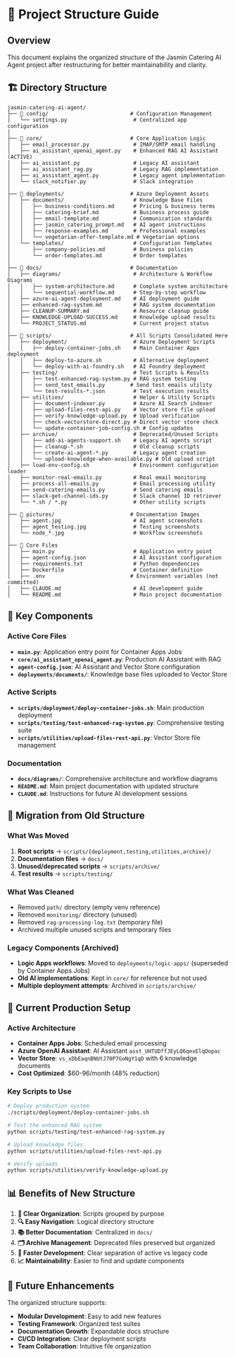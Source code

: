 # 📁 Project Structure Guide

## Overview

This document explains the organized structure of the Jasmin Catering AI Agent project after restructuring for better maintainability and clarity.

## 🏗️ Directory Structure

```
jasmin-catering-ai-agent/
├── 📁 config/                          # Configuration Management
│   └── settings.py                     # Centralized app configuration
│
├── 📁 core/                            # Core Application Logic
│   ├── email_processor.py              # IMAP/SMTP email handling
│   ├── ai_assistant_openai_agent.py    # Enhanced RAG AI Assistant (ACTIVE)
│   ├── ai_assistant.py                 # Legacy AI assistant
│   ├── ai_assistant_rag.py             # Legacy RAG implementation
│   ├── ai_assistant_agent.py           # Legacy agent implementation
│   └── slack_notifier.py               # Slack integration
│
├── 📁 deployments/                     # Azure Deployment Assets
│   ├── documents/                      # Knowledge Base Files
│   │   ├── business-conditions.md      # Pricing & business terms
│   │   ├── catering-brief.md           # Business process guide
│   │   ├── email-template.md           # Communication standards
│   │   ├── jasmin_catering_prompt.md   # AI agent instructions
│   │   ├── response-examples.md        # Professional examples
│   │   └── vegetarian-offer-template.md # Vegetarian options
│   └── templates/                      # Configuration Templates
│       ├── company-policies.md         # Business policies
│       └── order-templates.md          # Order templates
│
├── 📁 docs/                            # Documentation
│   ├── diagrams/                       # Architecture & Workflow Diagrams
│   │   ├── system-architecture.md      # Complete system architecture
│   │   └── sequential-workflow.md      # Step-by-step workflow
│   ├── azure-ai-agent-deployment.md    # AI deployment guide
│   ├── enhanced-rag-system.md          # RAG system documentation
│   ├── CLEANUP-SUMMARY.md              # Resource cleanup guide
│   ├── KNOWLEDGE-UPLOAD-SUCCESS.md     # Knowledge upload results
│   └── PROJECT_STATUS.md               # Current project status
│
├── 📁 scripts/                         # All Scripts Consolidated Here
│   ├── deployment/                     # Azure Deployment Scripts
│   │   ├── deploy-container-jobs.sh    # Main Container Apps deployment
│   │   ├── deploy-to-azure.sh          # Alternative deployment
│   │   └── deploy-with-ai-foundry.sh   # AI Foundry deployment
│   ├── testing/                        # Test Scripts & Results
│   │   ├── test-enhanced-rag-system.py # RAG system testing
│   │   ├── send_test_emails.py        # Send test emails utility
│   │   └── test-results-*.json         # Test execution results
│   ├── utilities/                      # Helper & Utility Scripts
│   │   ├── document-indexer.py         # Azure AI Search indexer
│   │   ├── upload-files-rest-api.py    # Vector store file upload
│   │   ├── verify-knowledge-upload.py  # Upload verification
│   │   ├── check-vectorstore-direct.py # Direct vector store check
│   │   └── update-container-job-config.sh # Config updates
│   ├── archive/                        # Deprecated/Unused Scripts
│   │   ├── add-ai-agents-support.sh    # Legacy AI agents script
│   │   ├── cleanup-*.sh                # Old cleanup scripts
│   │   ├── create-ai-agent-*.py        # Legacy agent creation
│   │   └── upload-knowledge-when-available.py # Old upload script
│   ├── load-env-config.sh              # Environment configuration loader
│   ├── monitor-real-emails.py          # Real email monitoring
│   ├── process-all-emails.py           # Email processing utility
│   ├── send-catering-emails.py         # Send catering emails
│   ├── slack-get-channel-ids.py        # Slack channel ID retriever
│   └── *.sh / *.py                     # Other utility scripts
│
├── 📁 pictures/                        # Documentation Images
│   ├── agent.jpg                       # AI agent screenshots
│   ├── agent_testing.jpg               # Testing screenshots
│   └── node_*.jpg                      # Workflow screenshots
│
├── 📄 Core Files
│   ├── main.py                         # Application entry point
│   ├── agent-config.json               # AI Assistant configuration
│   ├── requirements.txt                # Python dependencies
│   ├── Dockerfile                      # Container definition
│   ├── .env                           # Environment variables (not committed)
│   ├── CLAUDE.md                       # AI development guide
│   └── README.md                       # Main project documentation
```

## 🎯 Key Components

### Active Core Files
- **`main.py`**: Application entry point for Container Apps Jobs
- **`core/ai_assistant_openai_agent.py`**: Production AI Assistant with RAG
- **`agent-config.json`**: AI Assistant and Vector Store configuration
- **`deployments/documents/`**: Knowledge base files uploaded to Vector Store

### Active Scripts
- **`scripts/deployment/deploy-container-jobs.sh`**: Main production deployment
- **`scripts/testing/test-enhanced-rag-system.py`**: Comprehensive testing suite
- **`scripts/utilities/upload-files-rest-api.py`**: Vector Store file management

### Documentation
- **`docs/diagrams/`**: Comprehensive architecture and workflow diagrams
- **`README.md`**: Main project documentation with updated structure
- **`CLAUDE.md`**: Instructions for future AI development sessions

## 🔄 Migration from Old Structure

### What Was Moved
1. **Root scripts** → `scripts/{deployment,testing,utilities,archive}/`
2. **Documentation files** → `docs/`
3. **Unused/deprecated scripts** → `scripts/archive/`
4. **Test results** → `scripts/testing/`

### What Was Cleaned
- Removed `path/` directory (empty venv reference)
- Removed `monitoring/` directory (unused)
- Removed `rag-processing-log.txt` (temporary file)
- Archived multiple unused scripts and temporary files

### Legacy Components (Archived)
- **Logic Apps workflows**: Moved to `deployments/logic-apps/` (superseded by Container Apps Jobs)
- **Old AI implementations**: Kept in `core/` for reference but not used
- **Multiple deployment attempts**: Archived in `scripts/archive/`

## 🚀 Current Production Setup

### Active Architecture
- **Container Apps Jobs**: Scheduled email processing
- **Azure OpenAI Assistant**: AI Assistant `asst_UHTUDffJEyLQ6qexElqOopac`
- **Vector Store**: `vs_xDbEaqnBNUtJ70P7GoNgY1qD` with 6 knowledge documents
- **Cost Optimized**: $60-96/month (48% reduction)

### Key Scripts to Use
```bash
# Deploy production system
./scripts/deployment/deploy-container-jobs.sh

# Test the enhanced RAG system
python scripts/testing/test-enhanced-rag-system.py

# Upload knowledge files
python scripts/utilities/upload-files-rest-api.py

# Verify uploads
python scripts/utilities/verify-knowledge-upload.py
```

## 📊 Benefits of New Structure

1. **🎯 Clear Organization**: Scripts grouped by purpose
2. **🔍 Easy Navigation**: Logical directory structure
3. **📚 Better Documentation**: Centralized in `docs/`
4. **🗂️ Archive Management**: Deprecated files preserved but organized
5. **🚀 Faster Development**: Clear separation of active vs legacy code
6. **📈 Maintainability**: Easier to find and update components

## 🔮 Future Enhancements

The organized structure supports:
- **Modular Development**: Easy to add new features
- **Testing Framework**: Organized test suites
- **Documentation Growth**: Expandable docs structure
- **CI/CD Integration**: Clear deployment scripts
- **Team Collaboration**: Intuitive file organization